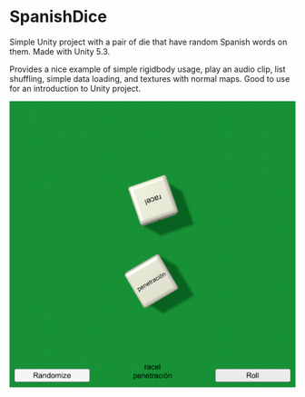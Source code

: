 # SpanishDice
Simple Unity project with a pair of die that have random Spanish words on them. Made with Unity 5.3.

Provides a nice example of simple rigidbody usage, play an audio clip, list shuffling, simple data loading, and textures with normal maps. Good to use for an introduction to Unity project.

![alt screenshot](https://github.com/Naphier/SpanishDice/blob/master/screenshot.png)
